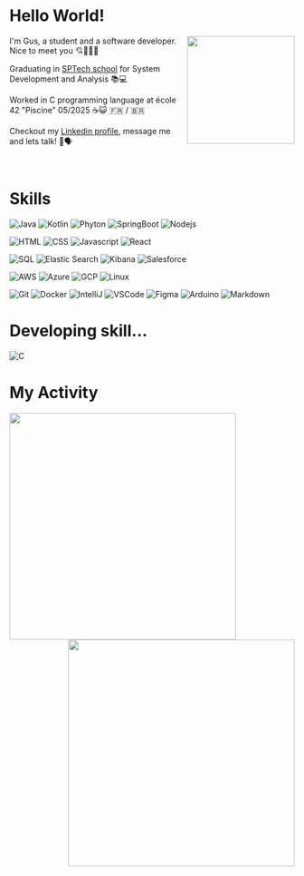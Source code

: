 # Hello World!

<img width="190px" align="right" src="/assets/img/maingif.gif">

I'm Gus, a student and a software developer. Nice to meet you 💘👨‍💻🍵

Graduating in <a target="_blank" href="https://www.sptech.school/">SPTech school</a> for System Development and Analysis 📚💻

Worked in C programming language at école 42 "Piscine" 05/2025 ☕😺 🇫🇷 / 🇧🇷

Checkout my <a target="_blank" href="https://www.linkedin.com/in/gustavooliveiraaa/"> Linkedin profile</a>, message me and lets talk! 🐶🗣️

&emsp;

# Skills
![Java](https://img.shields.io/badge/Java-ed1515?style=for-the-badge) ![Kotlin](https://img.shields.io/badge/Kotlin-ae35e6?style=for-the-badge&labelColor=232F3E&logo=kotlin&logoColor=ae35e6) ![Phyton](https://img.shields.io/badge/python-3670A0?style=for-the-badge&logo=python&logoColor=ffdd54) ![SpringBoot](https://img.shields.io/badge/SpringBoot-6DB33F?style=for-the-badge&labelColor=232F3E&logo=springboot&logoColor=6DB33F) ![Nodejs](https://img.shields.io/badge/Nodejs-3C873A?style=for-the-badge&labelColor=black&logo=nodedotjs&logoColor=3C873A)

![HTML](https://img.shields.io/badge/HTML-E34F26?style=for-the-badge&logo=html5&logoColor=white) ![CSS](https://img.shields.io/badge/CSS-1572B6?style=for-the-badge&logo=css3&logoColor=white) ![Javascript](https://img.shields.io/badge/Javascript-F0DB4F?style=for-the-badge&labelColor=black&logo=javascript&logoColor=F0DB4F) ![React](https://img.shields.io/badge/-React-61DBFB?style=for-the-badge&labelColor=black&logo=react&logoColor=61DBFB)

![SQL](https://img.shields.io/badge/sql-4479A1?style=for-the-badge&labelColor=white&logo=mysql&logoColor=4479A1) ![Elastic Search](https://img.shields.io/badge/elastic-yellow?style=for-the-badge&logo=elasticsearch&labelColor=232F3E) ![Kibana](https://img.shields.io/badge/kibana-cyan?style=for-the-badge&logo=kibana&labelColor=232F3E) ![Salesforce](https://img.shields.io/badge/Salesforce-00A1E0?style=for-the-badge&logo=salesforce&logoColor=white)

![AWS](https://img.shields.io/badge/AWS-FF9900?style=for-the-badge&labelColor=232F3E&logo=amazon-web-services&logoColor=FF9900) ![Azure](https://img.shields.io/badge/Azure-0080ff?style=for-the-badge) ![GCP](https://img.shields.io/badge/google_cloud_plataform-4285F4?style=for-the-badge&labelColor=white&logo=google-cloud&logoColor=4285F4) ![Linux](https://img.shields.io/badge/Linux-black?style=for-the-badge&logo=linux&labelColor=FCC624&logoColor=black) 

![Git](https://img.shields.io/badge/Git-F05032?style=for-the-badge&logo=git&logoColor=white) ![Docker](https://img.shields.io/badge/Docker-2496ED?style=for-the-badge&logo=docker&logoColor=white) ![IntelliJ](https://img.shields.io/badge/Intellij_IDEA-black?style=for-the-badge&logo=intellij-idea&logoColor=white) ![VSCode](https://img.shields.io/badge/vs_code-0078d7?style=for-the-badge&logo=visual%20studio&logoColor=white) ![Figma](https://img.shields.io/badge/Figma-black?style=for-the-badge&logo=figma&logoColor=white) ![Arduino](https://img.shields.io/badge/Arduino-white?style=for-the-badge&logo=arduino&logoColor=00878F) ![Markdown](https://img.shields.io/badge/Markdown-000000?style=for-the-badge&logo=markdown&logoColor=white)

# Developing skill...

 ![C](https://img.shields.io/badge/C_Languague-A8B9CC?style=for-the-badge&labelColor=white&logo=c&logoColor=A8B9CC)

# My Activity

<a href="https://wakatime.com"><img width="400px" align="left" src="https://wakatime.com/share/@4ca7ada9-d058-4862-aa73-c5a1f1330813/064121c3-4b6d-436f-9849-5fe45c209f31.png" /></a>
<a href="https://wakatime.com"><img width="400px" align="right" src="https://wakatime.com/share/@4ca7ada9-d058-4862-aa73-c5a1f1330813/fa8e7005-3a5f-4112-a2c0-5bb0c8eedb20.png" /></a>

